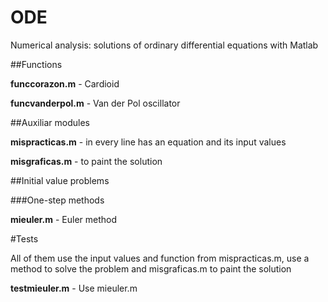# ODE

Numerical analysis: solutions of ordinary differential equations with Matlab


##Functions

**funccorazon.m** - Cardioid

**funcvanderpol.m** - Van der Pol oscillator


##Auxiliar modules

**mispracticas.m** - in every line has an equation and its input values

**misgraficas.m** - to paint the solution


##Initial value problems


###One-step methods 

**mieuler.m** - Euler method


#Tests

All of them use the input values and function from mispracticas.m, use a method to solve the problem and misgraficas.m to paint the solution 


**testmieuler.m** - Use mieuler.m
